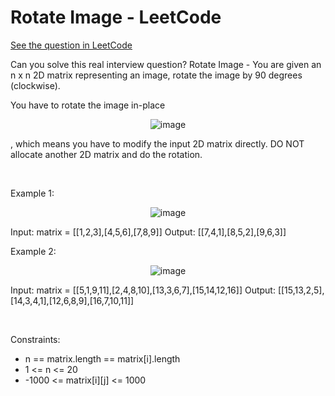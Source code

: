 # Rotate Image - LeetCode
[See the question in LeetCode](https://leetcode.com/problems/rotate-image/submissions/1489941423/)

Can you solve this real interview question? Rotate Image - You are given an n x n 2D matrix representing an image, rotate the image by 90 degrees (clockwise).

You have to rotate the image in-place 
<p align="center">
  <img src="https://en.wikipedia.org/wiki/In-place_algorithm" alt="image" >
</p>
, which means you have to modify the input 2D matrix directly. DO NOT allocate another 2D matrix and do the rotation.

 

Example 1:


<p align="center">
  <img src="https://assets.leetcode.com/uploads/2020/08/28/mat1.jpg" alt="image" >
</p>



Input: matrix = [[1,2,3],[4,5,6],[7,8,9]]
Output: [[7,4,1],[8,5,2],[9,6,3]]


Example 2:


<p align="center">
  <img src="https://assets.leetcode.com/uploads/2020/08/28/mat2.jpg" alt="image" >
</p>



Input: matrix = [[5,1,9,11],[2,4,8,10],[13,3,6,7],[15,14,12,16]]
Output: [[15,13,2,5],[14,3,4,1],[12,6,8,9],[16,7,10,11]]


 

Constraints:

 * n == matrix.length == matrix[i].length
 * 1 <= n <= 20
 * -1000 <= matrix[i][j] <= 1000
